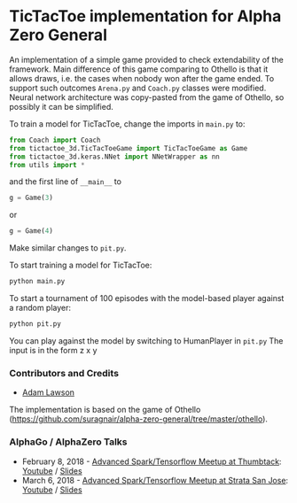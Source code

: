 # TicTacToe implementation for Alpha Zero General

An implementation of a simple game provided to check extendability of the framework. Main difference of this game comparing to Othello is that it allows draws, i.e. the cases when nobody won after the game ended. To support such outcomes ```Arena.py``` and ```Coach.py``` classes were modified. Neural network architecture was copy-pasted from the game of Othello, so possibly it can be simplified. 

To train a model for TicTacToe, change the imports in ```main.py``` to:
```python
from Coach import Coach
from tictactoe_3d.TicTacToeGame import TicTacToeGame as Game
from tictactoe_3d.keras.NNet import NNetWrapper as nn
from utils import *
```

and the first line of ```__main__``` to
```python
g = Game(3)
```
or
```python
g = Game(4)
```
 Make similar changes to ```pit.py```.

To start training a model for TicTacToe:
```bash
python main.py
```
To start a tournament of 100 episodes with the model-based player against a random player:
```bash
python pit.py
```
You can play against the model by switching to HumanPlayer in ```pit.py```
The input is in the form z x y

### Contributors and Credits
* [Adam Lawson](https://github.com/goshawk22)

The implementation is based on the game of Othello (https://github.com/suragnair/alpha-zero-general/tree/master/othello).

### AlphaGo / AlphaZero Talks
* February 8, 2018 - [Advanced Spark/Tensorflow Meetup at Thumbtack](https://www.meetup.com/Advanced-Spark-and-TensorFlow-Meetup/events/245308722/): [Youtube](https://youtu.be/dhmBrTouCKk?t=1017) / [Slides](http://static.brettkoonce.com/presentations/go_v1.pdf)
* March 6, 2018 - [Advanced Spark/Tensorflow Meetup at Strata San Jose](https://www.meetup.com/Advanced-Spark-and-TensorFlow-Meetup/events/246530339/): [Youtube](https://www.youtube.com/watch?time_continue=1257&v=hw9VccUyXdY) / [Slides](http://static.brettkoonce.com/presentations/go.pdf)

